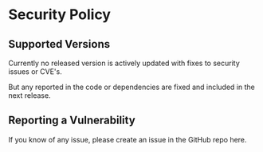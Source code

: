 # Security Policy

## Supported Versions

Currently no released version is actively updated with fixes to security issues or CVE's.

But any reported in the code or dependencies are fixed and included in the next release.

## Reporting a Vulnerability

If you know of any issue, please create an issue in the GitHub repo here.
